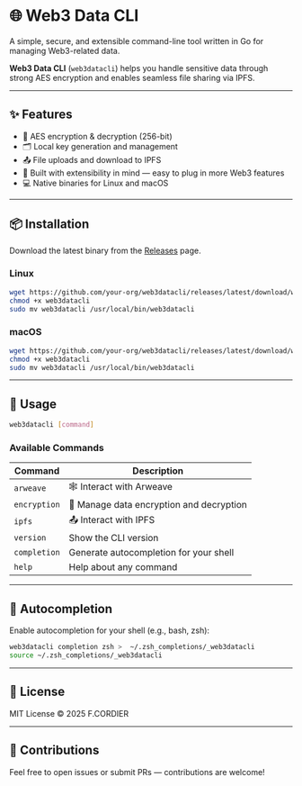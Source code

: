 # 🌐 Web3 Data CLI

A simple, secure, and extensible command-line tool written in Go for managing Web3-related data.

**Web3 Data CLI** (`web3datacli`) helps you handle sensitive data through strong AES encryption and enables seamless file sharing via IPFS.

---

## ✨ Features

- 🔐 AES encryption & decryption (256-bit)
- 🗂 Local key generation and management
- 📤 File uploads and download to IPFS
- 🧩 Built with extensibility in mind — easy to plug in more Web3 features
- 💻 Native binaries for Linux and macOS

---

## 📦 Installation

Download the latest binary from the [Releases](https://github.com/your-org/web3datacli/releases) page.

### Linux

```bash
wget https://github.com/your-org/web3datacli/releases/latest/download/web3datacli-linux -O web3datacli
chmod +x web3datacli
sudo mv web3datacli /usr/local/bin/web3datacli
```

### macOS

```bash
wget https://github.com/your-org/web3datacli/releases/latest/download/web3datacli-darwin -O web3datacli
chmod +x web3datacli
sudo mv web3datacli /usr/local/bin/web3datacli
```

---

## 🚀 Usage

```bash
web3datacli [command]
```

### Available Commands

| Command      | Description                             |
| ------------ | --------------------------------------- |
| `arweave`    | 🕸️ Interact with Arweave                 |
| `encryption` | 🔐 Manage data encryption and decryption |
| `ipfs`       | 📤 Interact with IPFS                    |
| `version`    | Show the CLI version                    |
| `completion` | Generate autocompletion for your shell  |
| `help`       | Help about any command                  |

---

## 🧠 Autocompletion

Enable autocompletion for your shell (e.g., bash, zsh):

```bash
web3datacli completion zsh >  ~/.zsh_completions/_web3datacli 
source ~/.zsh_completions/_web3datacli 
```

---

## 🧾 License

MIT License © 2025 F.CORDIER

---

## 🤝 Contributions

Feel free to open issues or submit PRs — contributions are welcome!

